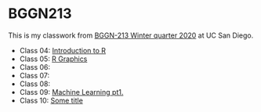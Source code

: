 # BGGN213

This is my classwork from [BGGN-213 Winter quarter 2020](https://github.com/kcm8572/bggn213/blob/master/README.md) at UC San Diego.

- Class 04: [Introduction to R]()
- Class 05: [R Graphics]()
- Class 06: 
- Class 07: 
- Class 08: 
- Class 09: [Machine Learning pt1.](https://github.com/kcm8572/bggn213/blob/master/class09/class09.md)
- Class 10: [Some title]()
